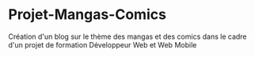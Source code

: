 # Projet-Mangas-Comics
Création d'un blog sur le thème des mangas et des comics dans le cadre d'un projet de formation Développeur Web et Web Mobile
